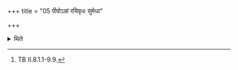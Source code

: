 +++
title = "05 पीवोऽन्नां रयिवृधः सुमेधा"

+++

<details><summary>थिते</summary>

5. The sections the first of which begins with pīvo'nnāṁ rayivr̥dhaḥ sumedhāḥ[^1] are mentioned to be used in the sequence and in accordance with the characteristic words.   

[^1]: TB II.8.1.1-9.9.  
</details>
